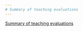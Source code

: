 ```yaml
---
# Summary of teaching evaluations
---
```

[Summary of teaching evaluations](/files/summary_of_evaluations.pdf)